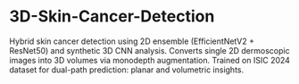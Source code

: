 # 3D-Skin-Cancer-Detection
Hybrid skin cancer detection using 2D ensemble (EfficientNetV2 + ResNet50) and synthetic 3D CNN analysis. Converts single 2D dermoscopic images into 3D volumes via monodepth augmentation. Trained on ISIC 2024 dataset for dual-path prediction: planar and volumetric insights.
